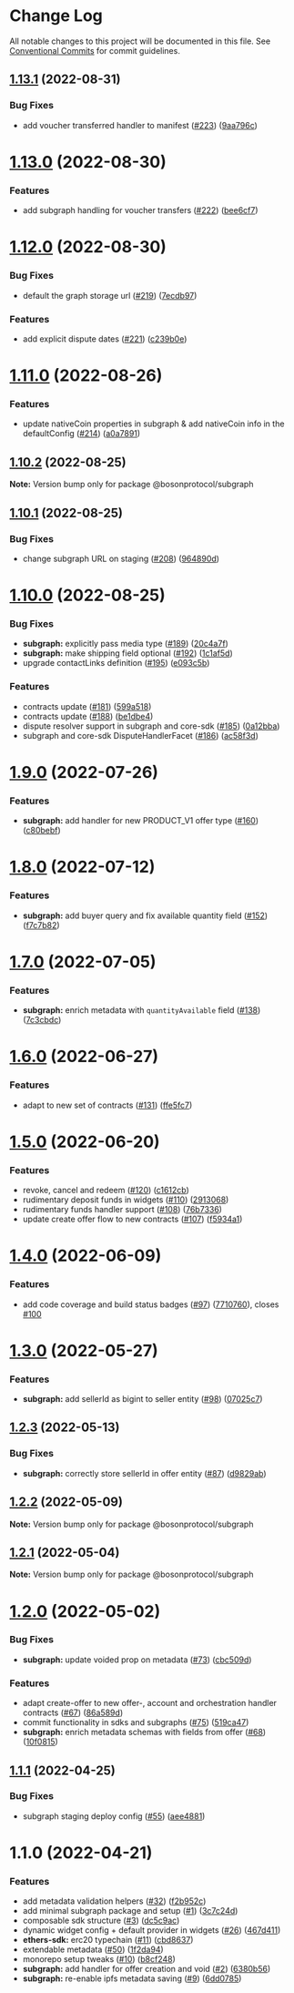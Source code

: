 # Change Log

All notable changes to this project will be documented in this file.
See [Conventional Commits](https://conventionalcommits.org) for commit guidelines.

## [1.13.1](https://github.com/bosonprotocol/core-components/compare/@bosonprotocol/subgraph@1.13.0...@bosonprotocol/subgraph@1.13.1) (2022-08-31)

### Bug Fixes

* add voucher transferred handler to manifest ([#223](https://github.com/bosonprotocol/core-components/issues/223)) ([9aa796c](https://github.com/bosonprotocol/core-components/commit/9aa796c1a19588cf621e7fb368e409d1ba640211))

# [1.13.0](https://github.com/bosonprotocol/core-components/compare/@bosonprotocol/subgraph@1.12.0...@bosonprotocol/subgraph@1.13.0) (2022-08-30)

### Features

* add subgraph handling for voucher transfers ([#222](https://github.com/bosonprotocol/core-components/issues/222)) ([bee6cf7](https://github.com/bosonprotocol/core-components/commit/bee6cf77eabbef9d844d758b35fce5309ce9c7b8))

# [1.12.0](https://github.com/bosonprotocol/core-components/compare/@bosonprotocol/subgraph@1.11.0...@bosonprotocol/subgraph@1.12.0) (2022-08-30)

### Bug Fixes

* default the graph storage url ([#219](https://github.com/bosonprotocol/core-components/issues/219)) ([7ecdb97](https://github.com/bosonprotocol/core-components/commit/7ecdb97fb77a4d4cda7eba217cb748a1c832a004))

### Features

* add explicit dispute dates ([#221](https://github.com/bosonprotocol/core-components/issues/221)) ([c239b0e](https://github.com/bosonprotocol/core-components/commit/c239b0e25293e597ef415dc08497be161c6487e7))

# [1.11.0](https://github.com/bosonprotocol/core-components/compare/@bosonprotocol/subgraph@1.10.2...@bosonprotocol/subgraph@1.11.0) (2022-08-26)

### Features

* update nativeCoin properties in subgraph & add nativeCoin info in the defaultConfig ([#214](https://github.com/bosonprotocol/core-components/issues/214)) ([a0a7891](https://github.com/bosonprotocol/core-components/commit/a0a78914c7622d0877ed413a6640a80d967ca317))

## [1.10.2](https://github.com/bosonprotocol/core-components/compare/@bosonprotocol/subgraph@1.10.1...@bosonprotocol/subgraph@1.10.2) (2022-08-25)

**Note:** Version bump only for package @bosonprotocol/subgraph

## [1.10.1](https://github.com/bosonprotocol/core-components/compare/@bosonprotocol/subgraph@1.10.0...@bosonprotocol/subgraph@1.10.1) (2022-08-25)

### Bug Fixes

* change subgraph URL on staging ([#208](https://github.com/bosonprotocol/core-components/issues/208)) ([964890d](https://github.com/bosonprotocol/core-components/commit/964890d63445f8f050f9a142d8aaf5e52a5c6c8c))

# [1.10.0](https://github.com/bosonprotocol/core-components/compare/@bosonprotocol/subgraph@1.9.0...@bosonprotocol/subgraph@1.10.0) (2022-08-25)

### Bug Fixes

* **subgraph:** explicitly pass media type ([#189](https://github.com/bosonprotocol/core-components/issues/189)) ([20c4a7f](https://github.com/bosonprotocol/core-components/commit/20c4a7f85631f013bc2dbbf1bf58b4d4aa35feaf))
* **subgraph:** make shipping field optional ([#192](https://github.com/bosonprotocol/core-components/issues/192)) ([1c1af5d](https://github.com/bosonprotocol/core-components/commit/1c1af5d9246a7738fe9054fbd8d4f1b681d643c3))
* upgrade contactLinks definition ([#195](https://github.com/bosonprotocol/core-components/issues/195)) ([e093c5b](https://github.com/bosonprotocol/core-components/commit/e093c5bc5fe12c5f451e7cad7ea56cf1cb14e6d4))

### Features

* contracts update ([#181](https://github.com/bosonprotocol/core-components/issues/181)) ([599a518](https://github.com/bosonprotocol/core-components/commit/599a5188cd350defe22c49626370b198c49bd6f7))
* contracts update ([#188](https://github.com/bosonprotocol/core-components/issues/188)) ([be1dbe4](https://github.com/bosonprotocol/core-components/commit/be1dbe43740b4a2fcd5c7a06147bcdb8f9c7b1b0))
* dispute resolver support in subgraph and core-sdk ([#185](https://github.com/bosonprotocol/core-components/issues/185)) ([0a12bba](https://github.com/bosonprotocol/core-components/commit/0a12bba6c46a1907df8417da6057aecd099283d9))
* subgraph and core-sdk DisputeHandlerFacet ([#186](https://github.com/bosonprotocol/core-components/issues/186)) ([ac58f3d](https://github.com/bosonprotocol/core-components/commit/ac58f3d3beb83d5526b99d410ea2ff6c02db58fa))

# [1.9.0](https://github.com/bosonprotocol/core-components/compare/@bosonprotocol/subgraph@1.8.0...@bosonprotocol/subgraph@1.9.0) (2022-07-26)

### Features

* **subgraph:** add handler for new PRODUCT_V1 offer type ([#160](https://github.com/bosonprotocol/core-components/issues/160)) ([c80bebf](https://github.com/bosonprotocol/core-components/commit/c80bebf4b75069b9bd03f1a1ddb7ca81dc0cba5d))

# [1.8.0](https://github.com/bosonprotocol/core-components/compare/@bosonprotocol/subgraph@1.7.0...@bosonprotocol/subgraph@1.8.0) (2022-07-12)

### Features

* **subgraph:** add buyer query and fix available quantity field ([#152](https://github.com/bosonprotocol/core-components/issues/152)) ([f7c7b82](https://github.com/bosonprotocol/core-components/commit/f7c7b827152e63d15956da3acf1346532f712267))

# [1.7.0](https://github.com/bosonprotocol/core-components/compare/@bosonprotocol/subgraph@1.6.0...@bosonprotocol/subgraph@1.7.0) (2022-07-05)

### Features

* **subgraph:** enrich metadata with `quantityAvailable` field ([#138](https://github.com/bosonprotocol/core-components/issues/138)) ([7c3cbdc](https://github.com/bosonprotocol/core-components/commit/7c3cbdcfffb8110a44d0c085ee7d19da410026e4))

# [1.6.0](https://github.com/bosonprotocol/core-components/compare/@bosonprotocol/subgraph@1.5.0...@bosonprotocol/subgraph@1.6.0) (2022-06-27)

### Features

* adapt to new set of contracts ([#131](https://github.com/bosonprotocol/core-components/issues/131)) ([ffe5fc7](https://github.com/bosonprotocol/core-components/commit/ffe5fc7c64f5743b06212fb969f293cd64046459))

# [1.5.0](https://github.com/bosonprotocol/core-components/compare/@bosonprotocol/subgraph@1.4.0...@bosonprotocol/subgraph@1.5.0) (2022-06-20)

### Features

* revoke, cancel and redeem ([#120](https://github.com/bosonprotocol/core-components/issues/120)) ([c1612cb](https://github.com/bosonprotocol/core-components/commit/c1612cb7eb27f3a1071b8414d4e6f16d7a03f062))
* rudimentary deposit funds in widgets ([#110](https://github.com/bosonprotocol/core-components/issues/110)) ([2913068](https://github.com/bosonprotocol/core-components/commit/2913068026c0f8875485ed1c07cfbafd691c4e55))
* rudimentary funds handler support ([#108](https://github.com/bosonprotocol/core-components/issues/108)) ([76b7336](https://github.com/bosonprotocol/core-components/commit/76b733615598034b4787eff50b75a5de5b366f53))
* update create offer flow to new contracts ([#107](https://github.com/bosonprotocol/core-components/issues/107)) ([f5934a1](https://github.com/bosonprotocol/core-components/commit/f5934a18968d2a70fe0a3a3ffdf08cb785d1f63e))

# [1.4.0](https://github.com/bosonprotocol/core-components/compare/@bosonprotocol/subgraph@1.3.0...@bosonprotocol/subgraph@1.4.0) (2022-06-09)

### Features

* add code coverage and build status badges ([#97](https://github.com/bosonprotocol/core-components/issues/97)) ([7710760](https://github.com/bosonprotocol/core-components/commit/7710760051a7d77c0fd570f78aa5c7604c586317)), closes [#100](https://github.com/bosonprotocol/core-components/issues/100)

# [1.3.0](https://github.com/bosonprotocol/core-components/compare/@bosonprotocol/subgraph@1.2.3...@bosonprotocol/subgraph@1.3.0) (2022-05-27)

### Features

* **subgraph:** add sellerId as bigint to seller entity ([#98](https://github.com/bosonprotocol/core-components/issues/98)) ([07025c7](https://github.com/bosonprotocol/core-components/commit/07025c7f55efeded40b82ebb5612b8942673152d))

## [1.2.3](https://github.com/bosonprotocol/core-components/compare/@bosonprotocol/subgraph@1.2.2...@bosonprotocol/subgraph@1.2.3) (2022-05-13)

### Bug Fixes

* **subgraph:** correctly store sellerId in offer entity ([#87](https://github.com/bosonprotocol/core-components/issues/87)) ([d9829ab](https://github.com/bosonprotocol/core-components/commit/d9829ab2b07539f4433afd17266d56d0edf6bc80))

## [1.2.2](https://github.com/bosonprotocol/core-components/compare/@bosonprotocol/subgraph@1.2.1...@bosonprotocol/subgraph@1.2.2) (2022-05-09)

**Note:** Version bump only for package @bosonprotocol/subgraph

## [1.2.1](https://github.com/bosonprotocol/core-components/compare/@bosonprotocol/subgraph@1.2.0...@bosonprotocol/subgraph@1.2.1) (2022-05-04)

**Note:** Version bump only for package @bosonprotocol/subgraph

# [1.2.0](https://github.com/bosonprotocol/core-components/compare/@bosonprotocol/subgraph@1.1.1...@bosonprotocol/subgraph@1.2.0) (2022-05-02)

### Bug Fixes

* **subgraph:** update voided prop on metadata ([#73](https://github.com/bosonprotocol/core-components/issues/73)) ([cbc509d](https://github.com/bosonprotocol/core-components/commit/cbc509d88e76f2fe5ccbba2fb18a419547853bc8))

### Features

* adapt create-offer to new offer-, account and orchestration handler contracts ([#67](https://github.com/bosonprotocol/core-components/issues/67)) ([86a589d](https://github.com/bosonprotocol/core-components/commit/86a589d69c65f178bf86f062f7ad77f3bfe33cad))
* commit functionality in sdks and subgraphs ([#75](https://github.com/bosonprotocol/core-components/issues/75)) ([519ca47](https://github.com/bosonprotocol/core-components/commit/519ca470318b2f1fceb44c5c6a5739a204d0a266))
* **subgraph:** enrich metadata schemas with fields from offer ([#68](https://github.com/bosonprotocol/core-components/issues/68)) ([10f0815](https://github.com/bosonprotocol/core-components/commit/10f081578598d9cc7a21eea9d8ccadbd8fb29875))

## [1.1.1](https://github.com/bosonprotocol/core-components/compare/@bosonprotocol/subgraph@1.1.0...@bosonprotocol/subgraph@1.1.1) (2022-04-25)

### Bug Fixes

* subgraph staging deploy config ([#55](https://github.com/bosonprotocol/core-components/issues/55)) ([aee4881](https://github.com/bosonprotocol/core-components/commit/aee488129005aff499123fd7fa497d79b554a46e))

# 1.1.0 (2022-04-21)

### Features

* add metadata validation helpers ([#32](https://github.com/bosonprotocol/core-components/issues/32)) ([f2b952c](https://github.com/bosonprotocol/core-components/commit/f2b952cf0461f17e9f38c7221c03d2883428d8ec))
* add minimal subgraph package and setup ([#1](https://github.com/bosonprotocol/core-components/issues/1)) ([3c7c24d](https://github.com/bosonprotocol/core-components/commit/3c7c24d3d9f2b74fed9cdb5f4fadb7e79fa5a655))
* composable sdk structure ([#3](https://github.com/bosonprotocol/core-components/issues/3)) ([dc5c9ac](https://github.com/bosonprotocol/core-components/commit/dc5c9acfbffc319cd1bf3eb37a9012a0dcf21230))
* dynamic widget config + default provider in widgets ([#26](https://github.com/bosonprotocol/core-components/issues/26)) ([467d411](https://github.com/bosonprotocol/core-components/commit/467d411113f53069953673a5707c52baef0582e5))
* **ethers-sdk:** erc20 typechain ([#11](https://github.com/bosonprotocol/core-components/issues/11)) ([cbd8637](https://github.com/bosonprotocol/core-components/commit/cbd8637a4aae74f1f1d98096ca203ad17cc16e5b))
* extendable metadata ([#50](https://github.com/bosonprotocol/core-components/issues/50)) ([1f2da94](https://github.com/bosonprotocol/core-components/commit/1f2da941381104e32e6620d8d97808d2fabedc98))
* monorepo setup tweaks ([#10](https://github.com/bosonprotocol/core-components/issues/10)) ([b8cf248](https://github.com/bosonprotocol/core-components/commit/b8cf2481a684b7d0917c31478cad06354454115d))
* **subgraph:** add handler for offer creation and void ([#2](https://github.com/bosonprotocol/core-components/issues/2)) ([6380b56](https://github.com/bosonprotocol/core-components/commit/6380b5619ed18355c3491d33e3d86109e4805cd6))
* **subgraph:** re-enable ipfs metadata saving ([#9](https://github.com/bosonprotocol/core-components/issues/9)) ([6dd0785](https://github.com/bosonprotocol/core-components/commit/6dd0785a5581135175b9e4ed1dafb31b8266bded))
